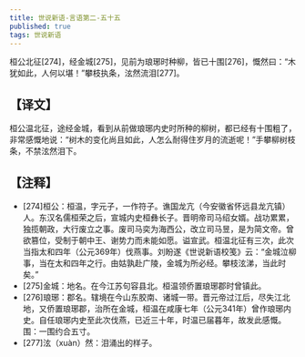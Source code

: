 ```yaml
---
title: 世说新语-言语第二-五十五
published: true
tags: 世说新语
---
```


桓公北征[274]，经金城[275]，见前为琅琊时种柳，皆已十围[276]，慨然曰：“木犹如此，人何以堪！”攀枝执条，泫然流泪[277]。

## 【译文】

桓公温北征，途经金城，看到从前做琅琊内史时所种的柳树，都已经有十围粗了，非常感慨地说：“树木的变化尚且如此，人怎么耐得住岁月的流逝呢！”手攀柳树枝条，不禁泫然泪下。

## 【注释】

- [274]桓公：桓温，字元子，一作符子。谯国龙亢（今安徽省怀远县龙亢镇）人。东汉名儒桓荣之后，宣城内史桓彝长子。晋明帝司马绍女婿。战功累累，独揽朝政，大行废立之事。废司马奕为海西公，改立司马昱，是为简文帝。曾欲篡位，受制于朝中王、谢势力而未能如愿。谥宣武。桓温北征有三次，此次当指太和四年（公元369年）伐燕事。刘盼遂《世说新语校笺》云：“金城泣柳事，当在太和四年之行。由姑孰赴广陵，金城为所必经。攀枝泫涕，当此时矣。”
- [275]金城：地名。在今江苏句容县北。桓温领侨置琅琊郡时曾镇此。
- [276]琅琊：郡名。辖境在今山东胶南、诸城一带。晋元帝过江后，尽失江北地，又侨置琅琊郡，治所在金城，桓温在咸康七年（公元341年）曾作琅琊内史。自任琅琊内史至此次伐燕，已近三十年，时温已届暮年，故发此感慨。围：一围约合五寸。
- [277]泫（xuàn）然：泪涌出的样子。
